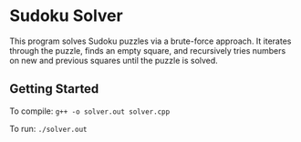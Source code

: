 # Sudoku Solver

This program solves Sudoku puzzles via a brute-force approach. It iterates through the puzzle, finds an empty square, and recursively tries numbers on new and previous squares until the puzzle is solved.

## Getting Started

To compile: `g++ -o solver.out solver.cpp`

To run: `./solver.out`